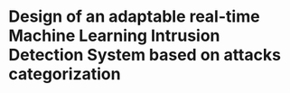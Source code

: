 # Design of an adaptable real-time Machine Learning Intrusion Detection System based on attacks categorization
